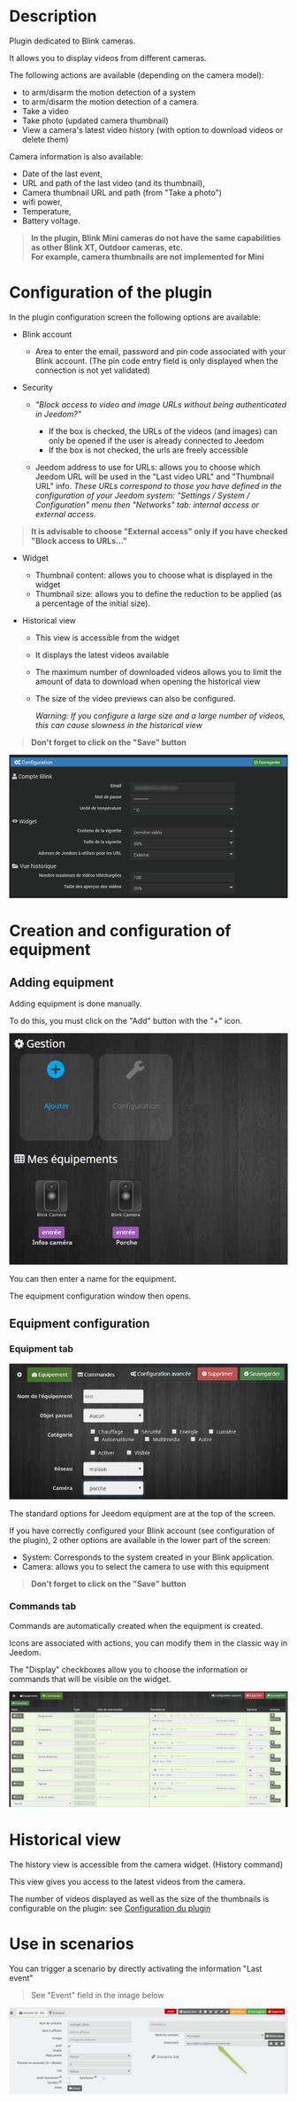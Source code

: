 # Description

Plugin dedicated to Blink cameras.

It allows you to display videos from different cameras.

The following actions are available (depending on the camera model):
- to arm/disarm the motion detection of a system
- to arm/disarm the motion detection of a camera.
- Take a video
- Take photo (updated camera thumbnail)
- View a camera's latest video history (with option to download videos or delete them)

Camera information is also available:
* Date of the last event,
* URL and path of the last video (and its thumbnail),
* Camera thumbnail URL and path (from "Take a photo")
* wifi power,
* Temperature,
* Battery voltage.
>**In the plugin, Blink Mini cameras do not have the same capabilities as other Blink XT, Outdoor cameras, etc.<br> For example, camera thumbnails are not implemented for Mini**

# Configuration of the plugin

In the plugin configuration screen the following options are available:

* Blink account
  + Area to enter the email, password and pin code associated with your Blink account. (The pin code entry field is only displayed when the connection is not yet validated)

* Security
  + _"Block access to video and image URLs without being authenticated in Jeedom?"_
    - If the box is checked, the URLs of the videos (and images) can only be opened if the user is already connected to Jeedom
    - If the box is not checked, the urls are freely accessible

  + Jeedom address to use for URLs: allows you to choose which Jeedom URL will be used in the "Last video URL" and "Thumbnail URL" info.
    *These URLs correspond to those you have defined in the configuration of your Jeedom system: "Settings / System / Configuration" menu then "Networks" tab: internal access or external access.*

>**It is advisable to choose "External access" only if you have checked "Block access to URLs..."**


* Widget
  + Thumbnail content: allows you to choose what is displayed in the widget
  + Thumbnail size: allows you to define the reduction to be applied (as a percentage of the initial size).
    
* Historical view
  + This view is accessible from the widget
  + It displays the latest videos available
  + The maximum number of downloaded videos allows you to limit the amount of data to download when opening the historical view
  + The size of the video previews can also be configured.

    *Warning: If you configure a large size and a large number of videos, this can cause slowness in the historical view*


>**Don't forget to click on the "Save" button**

![Configuration du plugin](..\assets\images\cfg_plugin.png "Configuraion du plugin")

# Creation and configuration of equipment


## Adding equipment


Adding equipment is done manually.

To do this, you must click on the "Add" button with the "+" icon.

![Ajout d'un équipment](..\assets\images\cfg_plugin_general.png "Ajout d'un équipment")

You can then enter a name for the equipment.

The equipment configuration window then opens.

## Equipment configuration

### Equipment tab
![Onglet équipement](..\assets\images\cfg_equipment.png "Equipement")

The standard options for Jeedom equipment are at the top of the screen.

If you have correctly configured your Blink account (see configuration of the plugin), 2 other options are available in the lower part of the screen:
- System: Corresponds to the system created in your Blink application.
- Camera: allows you to select the camera to use with this equipment


>**Don't forget to click on the "Save" button**


### Commands tab

Commands are automatically created when the equipment is created.

Icons are associated with actions, you can modify them in the classic way in Jeedom.

The "Display" checkboxes allow you to choose the information or commands that will be visible on the widget.

![Onglet commandes](..\assets\images\cfg_commands.png "Commandes")


Historical view
===
The history view is accessible from the camera widget. (History command)

This view gives you access to the latest videos from the camera.

The number of videos displayed as well as the size of the thumbnails is configurable on the plugin: see [Configuration du plugin](#-Configuration-du-plugin)

Use in scenarios
===
You can trigger a scenario by directly activating the information "Last event"

> See "Event" field in the image below

![Utilisation dans des scénarios](..\assets\images\scenario.png "Utilisation dans des scénarios")